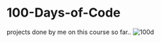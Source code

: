 # 100-Days-of-Code
projects done by me on this course so far..
![100d](https://user-images.githubusercontent.com/105570502/185265997-f7a3fcd0-e93a-4c6f-861e-3fcccdc1daf7.png)
